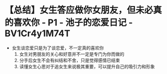 # 【总结】女生答应做你女朋友，但未必真的喜欢你 - P1 - 池子的恋爱日记 - BV1Cr4y1M74T

-   女生谈恋爱只是为了谈恋爱，不一定真的喜欢你
    1.  女生对男朋友的关心和好意并不一定是专门为你而做的
    2.  分手后女生不会有纠结和不舍，只是觉得感情已结束
    3.  读懂女生心思对于追女生来说极其重要，可以提升自己的吸引力和形象